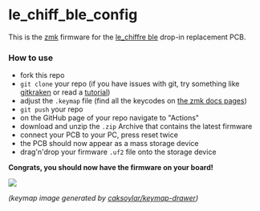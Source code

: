 # le_chiff_ble_config

This is the [zmk](https://zmk.dev) firmware for the [le_chiffre ble](https://github.com/MangoIV/le_chiff_ble) drop-in replacement PCB. 

### How to use 

- fork this repo
- `git clone` your repo (if you have issues with git, try something like [gitkraken](https://www.gitkraken.com/) or read a [tutorial](https://www.atlassian.com/git/tutorials))
- adjust the `.keymap` file (find all the keycodes on [the zmk docs pages](https://zmk.dev/docs/codes/))
- `git push` your repo 
- on the GitHub page of your repo navigate to "Actions"
- download and unzip the `.zip` Archive that contains the latest firmware
- connect your PCB to your PC, press reset twice
- the PCB should now appear as a mass storage device
- drag'n'drop your firmware `.uf2` file onto the storage device 

**Congrats, you should now have the firmware on your board!**

<img src="keymap-drawer/cygnus.svg" >

_(keymap image generated by [caksoylar/keymap-drawer](https://github.com/caksoylar/keymap-drawer))_
